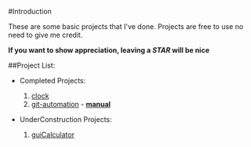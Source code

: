 #Introduction

These are some basic projects that I've done. Projects are free to use no need to give me credit.

**If you want to show appreciation, leaving a _STAR_ will be nice**

##Project List:
- Completed Projects:
    1. [clock](clock.py)
    2. [git-automation](git-automation.py) - **[manual](docs/GITAUTO.md)**

- UnderConstruction Projects:
    1. [guiCalculator](guiCalculator.py)


